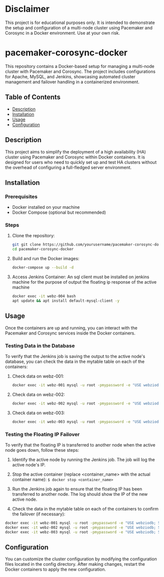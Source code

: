 # Disclaimer
This project is for educational purposes only. It is intended to demonstrate the setup and configuration of a multi-node cluster using Pacemaker and Corosync in a Docker environment. Use at your own risk.


# pacemaker-corosync-docker
This repository contains a Docker-based setup for managing a multi-node cluster with Pacemaker and Corosync. The project includes configurations for Apache, MySQL, and Jenkins, showcasing automated cluster management and failover handling in a containerized environment.


## Table of Contents

- [Description](#description)
- [Installation](#installation)
- [Usage](#usage)
- [Configuration](#configuration)
  
## Description

This project aims to simplify the deployment of a high availability (HA) cluster using Pacemaker and Corosync within Docker containers. It is designed for users who need to quickly set up and test HA clusters without the overhead of configuring a full-fledged server environment.

## Installation

### Prerequisites

- Docker installed on your machine
- Docker Compose (optional but recommended)

### Steps

1. Clone the repository:
    ```bash
    git git clone https://github.com/yourusername/pacemaker-corosync-docker.git
    cd pacemaker-corosync-docker
    ```

2. Build and run the Docker images:
    ```bash
    docker-compose up --build -d
    ```

3. Access Jenkins Container:
An sql client must be installed on jenkins machine for the purpose of output the floating ip response of the active machine
    ```bash
    docker exec -it webz-004 bash
    apt update && apt install default-mysql-client -y
    ```

## Usage

Once the containers are up and running, you can interact with the Pacemaker and Corosync services inside the Docker containers.

### Testing Data in the Database
To verify that the Jenkins job is saving the output to the active node's database, you can check the data in the mytable table on each of the containers:
1. Check data on webz-001:
   ```bash
   docker exec -it webz-001 mysql -u root -pmypassword -e "USE webziodb; SELECT * FROM mytable;"```
2. Check data on webz-002:
   ```bash
   docker exec -it webz-002 mysql -u root -pmypassword -e "USE webziodb; SELECT * FROM mytable;"```
3. Check data on webz-003:
   ```bash
   docker exec -it webz-003 mysql -u root -pmypassword -e "USE webziodb; SELECT * FROM mytable;"```

### Testing the Floating IP Failover
To verify that the floating IP is transferred to another node when the active node goes down, follow these steps:
1. Identify the active node by running the Jenkins job. The job will log the active node's IP.
2. Stop the active container (replace <container_name> with the actual container name):
`$ docker stop <container_name>`

3. Run the Jenkins job again to ensure that the floating IP has been transferred to another node. The log should show the IP of the new active node.
4. Check the data in the mytable table on each of the containers to confirm the failover (if necessary):
```bash
docker exec -it webz-001 mysql -u root -pmypassword -e "USE webziodb; SELECT * FROM mytable;"
docker exec -it webz-002 mysql -u root -pmypassword -e "USE webziodb; SELECT * FROM mytable;"
docker exec -it webz-003 mysql -u root -pmypassword -e "USE webziodb; SELECT * FROM mytable;"
```

## Configuration
You can customize the cluster configuration by modifying the configuration files located in the config directory. After making changes, restart the Docker containers to apply the new configuration.
